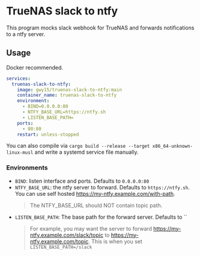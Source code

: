 # TrueNAS slack to ntfy

This program mocks slack webhook for TrueNAS and forwards notifications to a ntfy server.

## Usage
Docker recommended.

```yaml
services:
  truenas-slack-to-ntfy:
    image: gwy15/truenas-slack-to-ntfy:main
    container_name: truenas-slack-to-ntfy
    environment:
      - BIND=0.0.0.0:80
      - NTFY_BASE_URL=https://ntfy.sh
      - LISTEN_BASE_PATH=
    ports:
      - 80:80
    restart: unless-stopped
```

You can also compile via `cargo build --release --target x86_64-unknown-linux-musl`
and write a systemd service file manually.

### Environments
- `BIND`: listen interface and ports. Defaults to `0.0.0.0:80`
- `NTFY_BASE_URL`: the ntfy server to forward. Defaults to `https://ntfy.sh`.
    You can use self hosted https://my-ntfy.example.com/with-path.
    > The NTFY_BASE_URL should NOT contain topic path.
- `LISTEN_BASE_PATH`: The base path for the forward server. Defaults to ``
    > For example, you may want the server to forward https://my-ntfy.example.com/slack/topic to https://my-ntfy.example.com/topic. This is when you set `LISTEN_BASE_PATH=/slack`
